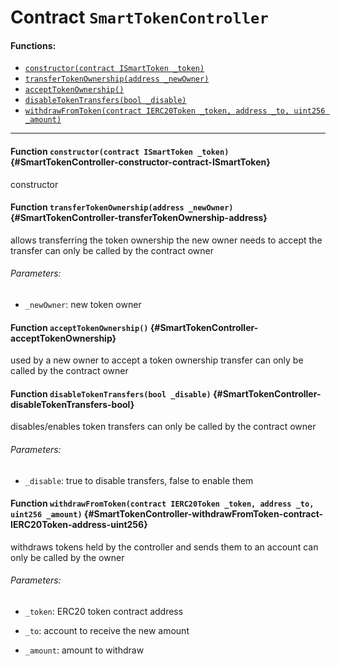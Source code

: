 # Contract `SmartTokenController`



#### Functions:
- [`constructor(contract ISmartToken _token)`](#SmartTokenController-constructor-contract-ISmartToken)
- [`transferTokenOwnership(address _newOwner)`](#SmartTokenController-transferTokenOwnership-address)
- [`acceptTokenOwnership()`](#SmartTokenController-acceptTokenOwnership)
- [`disableTokenTransfers(bool _disable)`](#SmartTokenController-disableTokenTransfers-bool)
- [`withdrawFromToken(contract IERC20Token _token, address _to, uint256 _amount)`](#SmartTokenController-withdrawFromToken-contract-IERC20Token-address-uint256)


---

#### Function `constructor(contract ISmartToken _token)` {#SmartTokenController-constructor-contract-ISmartToken}
constructor
#### Function `transferTokenOwnership(address _newOwner)` {#SmartTokenController-transferTokenOwnership-address}
allows transferring the token ownership
the new owner needs to accept the transfer
can only be called by the contract owner

###### Parameters:
- `_newOwner`:    new token owner
#### Function `acceptTokenOwnership()` {#SmartTokenController-acceptTokenOwnership}
used by a new owner to accept a token ownership transfer
can only be called by the contract owner
#### Function `disableTokenTransfers(bool _disable)` {#SmartTokenController-disableTokenTransfers-bool}
disables/enables token transfers
can only be called by the contract owner

###### Parameters:
- `_disable`:    true to disable transfers, false to enable them
#### Function `withdrawFromToken(contract IERC20Token _token, address _to, uint256 _amount)` {#SmartTokenController-withdrawFromToken-contract-IERC20Token-address-uint256}
withdraws tokens held by the controller and sends them to an account
can only be called by the owner

###### Parameters:
- `_token`:   ERC20 token contract address

- `_to`:      account to receive the new amount

- `_amount`:  amount to withdraw

